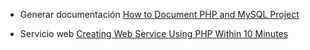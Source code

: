 
 * Generar documentación [How to Document PHP and MySQL Project](https://dataedo.com/blog/how-to-document-php-and-mysql-project)

 * Servicio web [Creating Web Service Using PHP Within 10 Minutes](https://www.codeproject.com/tips/671437/creating-web-service-using-php-within-10-minutes)
